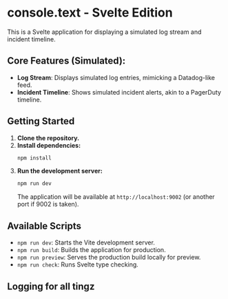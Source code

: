 # console.text - Svelte Edition

This is a Svelte application for displaying a simulated log stream and incident timeline.

## Core Features (Simulated):

-   **Log Stream**: Displays simulated log entries, mimicking a Datadog-like feed.
-   **Incident Timeline**: Shows simulated incident alerts, akin to a PagerDuty timeline.

## Getting Started

1.  **Clone the repository.**
2.  **Install dependencies:**
    ```bash
    npm install
    ```
3.  **Run the development server:**
    ```bash
    npm run dev
    ```
    The application will be available at `http://localhost:9002` (or another port if 9002 is taken).

## Available Scripts

-   `npm run dev`: Starts the Vite development server.
-   `npm run build`: Builds the application for production.
-   `npm run preview`: Serves the production build locally for preview.
-   `npm run check`: Runs Svelte type checking.
## Logging for all tingz
